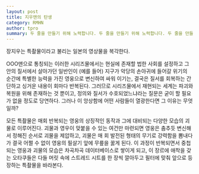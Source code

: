 ```yaml
---
layout: post
title: 지우맨의 탄생
category: RMHN
author: tpro
summary: 두 줄을 만들기 위해 노력합니다. 두 줄을 만들기 위해 노력합니다. 두 줄을 만들기 위해 노력합니다. 두 줄을 만들기 위해 노력합니다. 두 줄을 만들기 위해 노력합니다.
---
```


장지우는 특촬물이라고 불리는 일본의 영상물을 복각한다.

<!--break-->

OOO맨으로 통칭되는 이러한 시리즈물에서는 현실에 존재할 법한 사회를 설정하고 그 안의 질서에서 살아가던 일반인이 (예를 들어) 지구가 악당의 손아귀에 들어갈 위기의 순간에 특별한 능력을 가진 영웅으로 변신하여 싸워 이기는, 결국은 질서를 회복하는 간단하고 싱거운 내용이 회마다 반복된다. 그러므로 시리즈물에서 재현되는 세계는 파괴와 복원을 위해 존재하는 것 뿐이고, 정의와 질서가 수호되었느냐라는 질문은 굳이 할 필요가 없을 정도로 당연하다. 그러나 이 앙상함에 어떤 사람들이 열광한다면 그 이유는 무엇일까?

모든 특촬물은 매회 반복되는 영웅의 상징적인 동작과 그에 대비되는 다양한 모습의 괴물로 이루어진다. 괴물과 영우이 맞붙을 수 있는 여건만 마련되면 영웅은 춤추듯 변신해서 정해진 순서로 괴물을 제압하고, 괴물은 매 회 발전된 형태의 무기로 강력함을 뽐내다가 결국 어쩔 수 없이 영웅의 필살기 앞에 무릎을 꿇게 된다. 이 과정이 반복되면서 중첩되는 영웅과 괴물의 모습은 차곡차곡 데이터베이스로 쌓이게 되고, 이 장르에 애착을 갖는 오타쿠들은 다들 머릿 속에 스트레드 시트를 한 장씩 깔아두고 필터에 맞춰 앞으로 등장하는 특촬물을 바라본다.